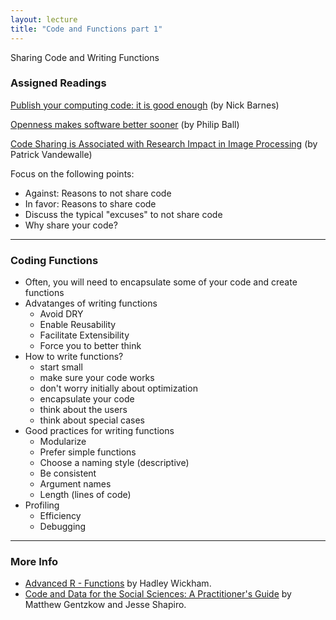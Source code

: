 ```yaml
---
layout: lecture
title: "Code and Functions part 1"
---
```


<p class="message">
  Sharing Code and Writing Functions
</p>


### Assigned Readings

<a href="http://www.nature.com/news/2010/101013/full/467753a.html" target="_blank"><i class="fa fa-newspaper-o" aria-hidden="true"></i> Publish your computing code: it is good enough</a> (by Nick Barnes)

<a href="http://www.nature.com/news/2003/030623/full/news030623-6.html" target="_blank"><i class="fa fa-newspaper-o" aria-hidden="true"></i> Openness makes software better sooner</a> (by Philip Ball)

<a href="http://ieeexplore.ieee.org/xpl/articleDetails.jsp?arnumber=6200247" target="_blank"><i class="fa fa-newspaper-o" aria-hidden="true"></i> Code Sharing is Associated with Research Impact in Image Processing</a> (by Patrick Vandewalle)

Focus on the following points:

- Against: Reasons to not share code
- In favor: Reasons to share code
- Discuss the typical "excuses" to not share code
- Why share your code?

-----


### Coding Functions

- Often, you will need to encapsulate some of your code and create functions
- Advatanges of writing functions
	+ Avoid DRY
	+ Enable Reusability
	+ Facilitate Extensibility
	+ Force you to better think
- How to write functions?
	+ start small
	+ make sure your code works
	+ don't worry initially about optimization
	+ encapsulate your code
	+ think about the users
	+ think about special cases
- Good practices for writing functions
	+ Modularize
	+ Prefer simple functions
	+ Choose a naming style (descriptive)
	+ Be consistent
	+ Argument names
	+ Length (lines of code)
- Profiling
	+ Efficiency
	+ Debugging


-----

<h3>
	<span class="fa fa-info-circle fa-lg main-list-item-icon"></span>
	More Info
</h3>

- [Advanced R - Functions](http://adv-r.had.co.nz/Functions.html) by Hadley Wickham.
- [Code and Data for the Social Sciences: A Practitioner's Guide](https://web.stanford.edu/~gentzkow/research/CodeAndData.pdf) by Matthew Gentzkow and Jesse Shapiro.
